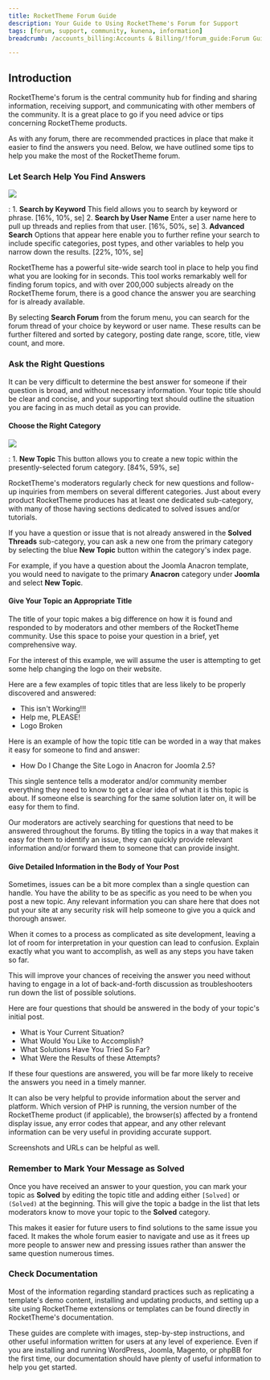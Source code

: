 ```yaml
---
title: RocketTheme Forum Guide
description: Your Guide to Using RocketTheme's Forum for Support
tags: [forum, support, community, kunena, information]
breadcrumb: /accounts_billing:Accounts & Billing/!forum_guide:Forum Guide/

---
```


Introduction
-----

RocketTheme's forum is the central community hub for finding and sharing information, receiving support, and communicating with other members of the community. It is a great place to go if you need advice or tips concerning RocketTheme products.

As with any forum, there are recommended practices in place that make it easier to find the answers you need. Below, we have outlined some tips to help you make the most of the RocketTheme forum.

### Let Search Help You Find Answers

![][forumsearch]

:   1. **Search by Keyword** This field allows you to search by keyword or phrase. [16%, 10%, se]
    2. **Search by User Name** Enter a user name here to pull up threads and replies from that user. [16%, 50%, se]
    3. **Advanced Search** Options that appear here enable you to further refine your search to include specific categories, post types, and other variables to help you narrow down the results. [22%, 10%, se]

RocketTheme has a powerful site-wide search tool in place to help you find what you are looking for in seconds. This tool works remarkably well for finding forum topics, and with over 200,000 subjects already on the RocketTheme forum, there is a good chance the answer you are searching for is already available.

By selecting **Search Forum** from the forum menu, you can search for the forum thread of your choice by keyword or user name. These results can be further filtered and sorted by category, posting date range, score, title, view count, and more.

### Ask the Right Questions

It can be very difficult to determine the best answer for someone if their question is broad, and without necessary information. Your topic title should be clear and concise, and your supporting text should outline the situation you are facing in as much detail as you can provide.

#### Choose the Right Category

![][categoryselection]

:   1. **New Topic** This button allows you to create a new topic within the presently-selected forum category. [84%, 59%, se]

RocketTheme's moderators regularly check for new questions and follow-up inquiries from members on several different categories. Just about every product RocketTheme produces has at least one dedicated sub-category, with many of those having sections dedicated to solved issues and/or tutorials.

If you have a question or issue that is not already answered in the **Solved Threads** sub-category, you can ask a new one from the primary category by selecting the blue **New Topic** button within the category's index page.

For example, if you have a question about the Joomla Anacron template, you would need to navigate to the primary **Anacron** category under **Joomla** and select **New Topic**. 

#### Give Your Topic an Appropriate Title

The title of your topic makes a big difference on how it is found and responded to by moderators and other members of the RocketTheme community. Use this space to poise your question in a brief, yet comprehensive way.

For the interest of this example, we will assume the user is attempting to get some help changing the logo on their website.

Here are a few examples of topic titles that are less likely to be properly discovered and answered:

* This isn't Working!!!
* Help me, PLEASE!
* Logo Broken

Here is an example of how the topic title can be worded in a way that makes it easy for someone to find and answer:

* How Do I Change the Site Logo in Anacron for Joomla 2.5?

This single sentence tells a moderator and/or community member everything they need to know to get a clear idea of what it is this topic is about. If someone else is searching for the same solution later on, it will be easy for them to find.

Our moderators are actively searching for questions that need to be answered throughout the forums. By titling the topics in a way that makes it easy for them to identify an issue, they can quickly provide relevant information and/or forward them to someone that can provide insight.

#### Give Detailed Information in the Body of Your Post

Sometimes, issues can be a bit more complex than a single question can handle. You have the ability to be as specific as you need to be when you post a new topic. Any relevant information you can share here that does not put your site at any security risk will help someone to give you a quick and thorough answer.

When it comes to a process as complicated as site development, leaving a lot of room for interpretation in your question can lead to confusion. Explain exactly what you want to accomplish, as well as any steps you have taken so far. 

This will improve your chances of receiving the answer you need without having to engage in a lot of back-and-forth discussion as troubleshooters run down the list of possible solutions.

Here are four questions that should be answered in the body of your topic's initial post.

* What is Your Current Situation?
* What Would You Like to Accomplish?
* What Solutions Have You Tried So Far?
* What Were the Results of these Attempts?

If these four questions are answered, you will be far more likely to receive the answers you need in a timely manner. 

It can also be very helpful to provide information about the server and platform. Which version of PHP is running, the version number of the RocketTheme product (if applicable), the browser(s) affected by a frontend display issue, any error codes that appear, and any other relevant information can be very useful in providing accurate support.

Screenshots and URLs can be helpful as well.

### Remember to Mark Your Message as Solved

Once you have received an answer to your question, you can mark your topic as **Solved** by editing the topic title and adding either `[Solved]` or `(Solved)` at the beginning. This will give the topic a badge in the list that lets moderators know to move your topic to the **Solved** category.

This makes it easier for future users to find solutions to the same issue you faced. It makes the whole forum easier to navigate and use as it frees up more people to answer new and pressing issues rather than answer the same question numerous times.

### Check Documentation

Most of the information regarding standard practices such as replicating a template's demo content, installing and updating products, and setting up a site using RocketTheme extensions or templates can be found directly in RocketTheme's documentation. 

These guides are complete with images, step-by-step instructions, and other useful information written for users at any level of experience. Even if you are installing and running WordPress, Joomla, Magento, or phpBB for the first time, our documentation should have plenty of useful information to help you get started.

[forumsearch]: assets/forumsearch.jpg
[categoryselection]: assets/categoryselection.jpg